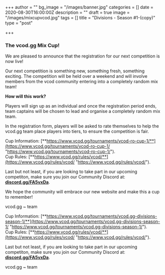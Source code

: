 +++
author = ""
bg_image = "/images/banner.jpg"
categories = []
date = 2020-08-30T16:00:00Z
description = ""
draft = true
image = "/images/mixcupvcod.jpg"
tags = []
title = "Divisions - Season #1-(copy)"
type = "post"

+++
### **The vcod.gg Mix Cup!**

We are pleased to announce that the registration for our next competition is now live!

Our next competition is something new, something fresh, something exciting. The competition will be held over a weekend and will involve members from the vcod community entering into a completely random mix team!

**How will this work?**

Players will sign up as an individual and once the registration period ends, team captains will be chosen to lead and organise a completely random mix team. 

In the registration form, players will be asked to rate themselves to help the vcod.gg team place players into tiers, to ensure the competition is fair.

Cup Information: [**https://www.vcod.gg/tournaments/vcod-ro-cup-1/**](https://www.vcod.gg/tournaments/vcod-ro-cup-1/ "https://www.vcod.gg/tournaments/vcod-ro-cup-1/").  
 Cup Rules: [**https://www.vcod.gg/rules/vcod/**](https://www.vcod.gg/rules/vcod/ "https://www.vcod.gg/rules/vcod/").

Last but not least, if you are looking to take part in our upcoming competiton, make sure you join our Community Discord at: [**discord.gg/FA5vxDa**](https://discord.gg/FA5vxDa. "https://discord.gg/FA5vxDa.").

We hope the community will embrace our new website and make this a cup to remember!

vcod.gg \~ team

Cup Information: [**https://www.vcod.gg/tournaments/vcod.gg-divisions-season-1/**](https://www.vcod.gg/tournaments/vcod.gg-divisions-season-1/ "https://www.vcod.gg/tournaments/vcod.gg-divisions-season-1/").  
Cup Rules: [**https://www.vcod.gg/rules/vcod/**](https://www.vcod.gg/rules/vcod/ "https://www.vcod.gg/rules/vcod/").

Last but not least, if you are looking to take part in our upcoming competiton, make sure you join our Community Discord at: [**discord.gg/FA5vxDa**](https://discord.gg/FA5vxDa. "https://discord.gg/FA5vxDa.").

vcod.gg \~ team